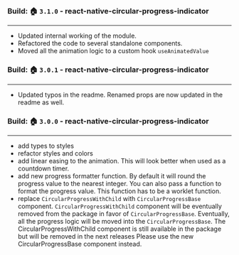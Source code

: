 ###  Build: 🏠 `3.1.0` - react-native-circular-progress-indicator

---
- Updated internal working of the module.
- Refactored the code to several standalone components.
- Moved all the animation logic to a custom hook `useAnimatedValue`

###  Build: 🏠 `3.0.1` - react-native-circular-progress-indicator

---
- Updated typos in the readme. Renamed props are now updated in the readme as well.

###  Build: 🏠 `3.0.0` - react-native-circular-progress-indicator

---
- add types to styles
- refactor styles and colors
- add linear easing to the animation. This will look better when used as a countdown timer.
- add new progress formatter function. By default it will round the progress value to the nearest integer. You can also pass a function to format the progress value.
  This function has to be a worklet function.
- replace `CircularProgressWithChild` with `CircularProgressBase` component.  `CircularProgressWithChild` 
  component will be eventually removed from the package in favor of `CircularProgressBase`. Eventually, all the
  progress logic will be moved into the `CircularProgressBase`. The CircularProgressWithChild component is still available
  in the package but will be removed in the next releases Please use the new CircularProgressBase component instead.
